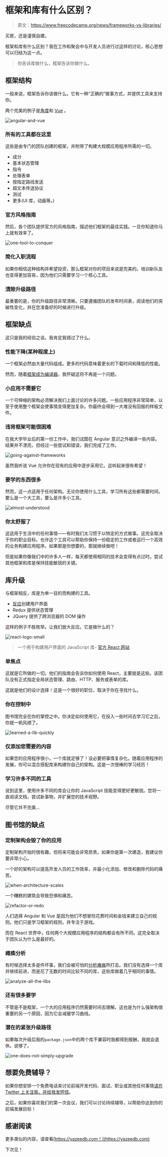 # 框架和库有什么区别？

> 原文：<https://www.freecodecamp.org/news/frameworks-vs-libraries/>

买房，还是谨慎自建。

框架和库有什么区别？我在工作和聚会中与开发人员进行过这样的讨论，核心思想可以归结为这一点。

> 你告诉库做什么，框架告诉你做什么。

## 框架结构

一般来说，框架告诉你该做什么。它有一种“正确的”做事方式，并提供工具来支持你。

两个完美的例子是[角度](https://angular.io)和 [Vue](https://vuejs.org) 。

![angular-and-vue](img/e42200079ace525cd807c1d23f49eaca.png)

### 所有的工具都在这里

这些是由专门的团队创建的框架，并附带了构建大规模应用程序所需的一切。

*   成分
*   基本状态管理
*   指令
*   处理表单
*   按指定路线发送
*   超文本传送协议
*   测试
*   更多(UI 库，动画等。)

### 官方风格指南

然后，各个团队提供官方的风格指南，描述他们框架的最佳实践。一旦你知道你马上就有效率了。

![one-tool-to-conquer](img/d0efde877d40f47d9fa23e41c16c64f6.png)

### 简化入职流程

如果你相信这种结构并希望投资，那么框架对你的项目来说是完美的。培训新队友也变得更加容易，因为他们只需要学习一个核心工具。

### 清除升级路径

最重要的是，你的升级路径非常清晰。只要遵循团队的发布时间表，阅读他们的突破性变化，并在您准备好的时候进行升级。

## 框架缺点

这只是我的经验之谈。我肯定我错过了什么。

### 性能下降(某种程度上)

一个框架必然由大量代码组成。更多的代码意味着更长的下载时间和降低的性能。

然而，随着[框架成为编译器](https://tomdale.net/2017/09/compilers-are-the-new-frameworks/)，我怀疑这将不再是一个问题。

### 小应用不需要它

一个可伸缩的架构必须解决我们上面讨论的许多问题。一些应用程序非常简单，以至于使用整个框架会使事情变得更加复杂。你最终会得到一大堆没有回报的样板文件。

### 违背框架可能很困难

在我大学毕业后的第一份工作中，我们试图在 Angular 意识之外编译一些内容。结果并不漂亮，但经过一些尝试和错误，我们完成了工作。

![going-against-frameworks](img/e428eab6b78c4f4f6763ea4bdb5f7991.png)

虽然我听说 Vue 允许你在现有的应用中逐步采用它。这听起来很有希望！

### 要学的东西很多

然而，这一点适用于任何架构。无论你使用什么工具，学习所有这些都需要时间。要么是一个大工具，要么是许多小工具。

![almost-understood](img/46b81ae3cd94089edff933feb438f0ec.png)

### 你太舒服了

这适用于生活中的任何事情——有时我们太习惯于以特定的方式做事。这完全取决于你的职业目标。也许这个工具可以帮助你保持一份稳定的工作或者运行一个高效的业务构建应用程序。如果那是你想要的，那就继续做吧！

但是如果你像我们中的许多人一样，每天都使用相同的技术会变得有点过时。尝试其他框架和库是保持技能敏锐的关键。

## 库升级

与框架相反，库是为单一目的而构建的工具。

*   [反应](https://reactjs.org)创建用户界面
*   Redux 提供状态管理
*   JQuery 提供了跨浏览器的 DOM 操作

这样的例子不胜枚举。让我们放大反应。它是做什么的？

![react-logo-small](img/cc1b5d6b885087466ff7338f95985c09.png)

> 一个用于构建用户界面的 JavaScript 库- [官方 React 网站](https://reactjs.org)

### 单焦点

这就是它所做的一切。他们的指南会告诉你如何使用 React，主要就是这些。该团队没有正式指定全局状态管理、路由、HTTP、服务或表单的库。

这就是他们的设计选择！这是一个很好的职位，取决于你在寻找什么。

### 你在控制中

图书馆完全在你的掌控之中。你决定如何使用它，在投入一些时间去学习它之后，你就一帆风顺了。

![learned-a-lib-quickly](img/6026f1af27ce9ba684d0ac752244825b.png)

### 仅添加您需要的内容

如果您的应用程序很小，一个库就足够了！没必要把事情复杂化。随着应用程序的发展，你可以混合搭配库来构建你自己的架构。这是一次很棒的学习经历！

### 学习许多不同的工具

说到这里，使用许多不同的库会让你的 JavaScript 技能变得更好更敏锐。您将一直阅读文档，尝试新事物，并扩展您的技术视野。

尽管它并不完美...

## 图书馆的缺点

### 定制架构会毁了你的应用

定制架构开始时很有趣，但将来可能会非常昂贵。如果你是第一次建造，我建议你要非常小心。

一个好的架构可以提高开发人员的工作效率，并最小化添加、修改和删除代码的痛苦。

![when-architecture-scales](img/5add2963fe7f8c5f413c98a2c32ac70f.png)

一个糟糕的建筑会导致恐惧和痛苦。

![refactor-or-redo](img/134cb53629d397343abe3796b1c30570.png)

人们选择 Angular 和 Vue 是因为他们不想冒险花费时间和金钱来建立自己的规则。他们只是学习框架的规则，并专注于游戏。

而在 React 世界中，任何两个大规模应用程序的结构都会有所不同。这完全取决于团队认为什么是最好的。

### 瘫痪分析

有时候选择太多是件坏事，我们会被可怕的[分析瘫痪](https://en.wikipedia.org/wiki/Analysis_paralysis)所打击。我们没有选择一个库并继续前进，而是花了无数的时间比较不同的库，这些库做着几乎相同的事情。

![analyze-all-the-libs](img/69be66f41d6c12fffe1d97f3e9dc114f.png)

### 还有很多要学

不管是不是框架，一个大的应用程序仍然需要时间去理解。这也是为什么强架构很重要的另一个原因，因为它会减缓学习曲线。

### 潜在的紧张升级路径

如果每次升级后我的`package.json`中的两个库不兼容时我都得到报酬，我就会退休。说够了。

![one-does-not-simply-upgrade](img/10a3584f199e7547cd75e14d515039f6.png)

## 想要免费辅导？

如果你想安排一个免费电话来讨论前端开发代码、面试、职业或其他任何事情[请在 Twitter 上关注我，并给我发短信](https://twitter.com/yazeedBee)。

之后，如果你喜欢我们的第一次会议，我们可以讨论持续辅导，以帮助你达到你的前端发展目标！

## 感谢阅读

更多类似的内容，请查看[https://yazeedb.com！](https://yazeedb.com)

下次见！